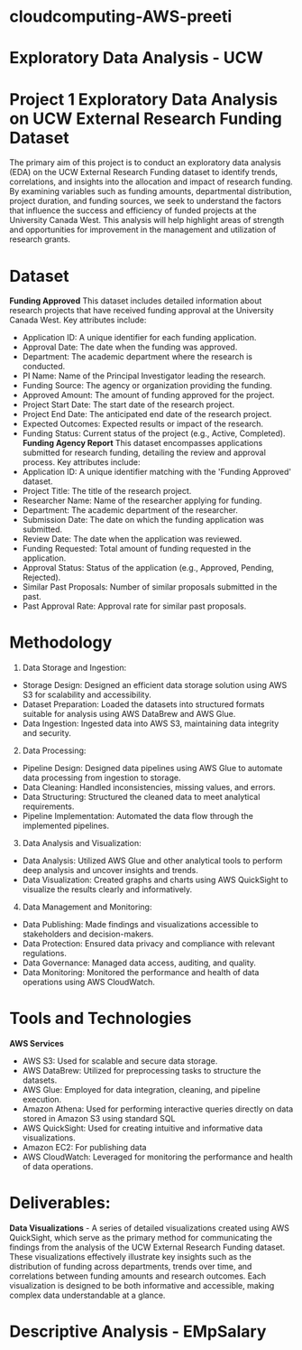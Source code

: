 # cloudcomputing-AWS-preeti
# Exploratory Data Analysis - UCW
# Project 1 Exploratory Data Analysis on UCW External Research Funding Dataset
The primary aim of this project is to conduct an exploratory data analysis (EDA) on the UCW External Research Funding dataset to identify trends, correlations, and insights into the allocation and impact of research funding. By examining variables such as funding amounts, departmental distribution, project duration, and funding sources, we seek to understand the factors that influence the success and efficiency of funded projects at the University Canada West. This analysis will help highlight areas of strength and opportunities for improvement in the management and utilization of research grants.
# Dataset
**Funding Approved**
This dataset includes detailed information about research projects that have received funding approval at the University Canada West. Key attributes include:
- Application ID: A unique identifier for each funding application.
- Approval Date: The date when the funding was approved.
- Department: The academic department where the research is conducted.
- PI Name: Name of the Principal Investigator leading the research.
- Funding Source: The agency or organization providing the funding.
- Approved Amount: The amount of funding approved for the project.
- Project Start Date: The start date of the research project.
- Project End Date: The anticipated end date of the research project.
- Expected Outcomes: Expected results or impact of the research.
- Funding Status: Current status of the project (e.g., Active, Completed).
**Funding Agency Report**
This dataset encompasses applications submitted for research funding, detailing the review and approval process. Key attributes include:
- Application ID: A unique identifier matching with the 'Funding Approved' dataset.
- Project Title: The title of the research project.
- Researcher Name: Name of the researcher applying for funding.
- Department: The academic department of the researcher.
- Submission Date: The date on which the funding application was submitted.
- Review Date: The date when the application was reviewed.
- Funding Requested: Total amount of funding requested in the application.
- Approval Status: Status of the application (e.g., Approved, Pending, Rejected).
- Similar Past Proposals: Number of similar proposals submitted in the past.
- Past Approval Rate: Approval rate for similar past proposals.
# Methodology
1. Data Storage and Ingestion:
- Storage Design: Designed an efficient data storage solution using AWS S3 for scalability and accessibility.
- Dataset Preparation: Loaded the datasets into structured formats suitable for analysis using AWS DataBrew and AWS Glue.
- Data Ingestion: Ingested data into AWS S3, maintaining data integrity and security.
2. Data Processing:
- Pipeline Design: Designed data pipelines using AWS Glue to automate data processing from ingestion to storage.
- Data Cleaning: Handled inconsistencies, missing values, and errors.
- Data Structuring: Structured the cleaned data to meet analytical requirements.
- Pipeline Implementation: Automated the data flow through the implemented pipelines.
3. Data Analysis and Visualization:
-	Data Analysis: Utilized AWS Glue and other analytical tools to perform deep analysis and uncover insights and trends.
-	Data Visualization: Created graphs and charts using AWS QuickSight to visualize the results clearly and informatively.
4. Data Management and Monitoring:
- Data Publishing: Made findings and visualizations accessible to stakeholders and decision-makers.
- Data Protection: Ensured data privacy and compliance with relevant regulations.
- Data Governance: Managed data access, auditing, and quality.
- Data Monitoring: Monitored the performance and health of data operations using AWS CloudWatch.
# Tools and Technologies
**AWS Services**
- AWS S3: Used for scalable and secure data storage.
- AWS DataBrew: Utilized for preprocessing tasks to structure the datasets.
- AWS Glue: Employed for data integration, cleaning, and pipeline execution.
- Amazon Athena: Used for performing interactive queries directly on data stored in Amazon S3 using standard SQL
- AWS QuickSight: Used for creating intuitive and informative data visualizations.
- Amazon EC2: For publishing data
- AWS CloudWatch: Leveraged for monitoring the performance and health of data operations.
# Deliverables:
**Data Visualizations** - A series of detailed visualizations created using AWS QuickSight, which serve as the primary method for communicating the findings from the analysis of the UCW External Research Funding dataset. These visualizations effectively illustrate key insights such as the distribution of funding across departments, trends over time, and correlations between funding amounts and research outcomes. Each visualization is designed to be both informative and accessible, making complex data understandable at a glance.


# Descriptive Analysis - EMpSalary
